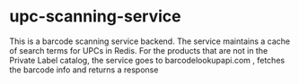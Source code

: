 # upc-scanning-service
This is a barcode scanning service backend. The service maintains a cache of search terms for UPCs in Redis. For the products
that are not in the Private Label catalog, the service goes to barcodelookupapi.com , fetches the barcode info and returns a 
response
